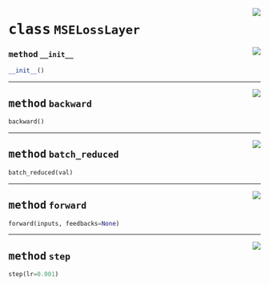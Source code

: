 <!-- markdownlint-disable -->

<a href="../mnn/layer.py#L83"><img align="right" style="float:right;" src="https://img.shields.io/badge/-source-cccccc?style=flat-square"></a>

# <kbd>class</kbd> `MSELossLayer`




<a href="../mnn/layer.py#L5"><img align="right" style="float:right;" src="https://img.shields.io/badge/-source-cccccc?style=flat-square"></a>

### <kbd>method</kbd> `__init__`

```python
__init__()
```








---

<a href="../mnn/layer.py#L91"><img align="right" style="float:right;" src="https://img.shields.io/badge/-source-cccccc?style=flat-square"></a>

## <kbd>method</kbd> `backward`

```python
backward()
```





---

<a href="../mnn/layer.py#L25"><img align="right" style="float:right;" src="https://img.shields.io/badge/-source-cccccc?style=flat-square"></a>

## <kbd>method</kbd> `batch_reduced`

```python
batch_reduced(val)
```





---

<a href="../mnn/layer.py#L84"><img align="right" style="float:right;" src="https://img.shields.io/badge/-source-cccccc?style=flat-square"></a>

## <kbd>method</kbd> `forward`

```python
forward(inputs, feedbacks=None)
```





---

<a href="../mnn/layer.py#L20"><img align="right" style="float:right;" src="https://img.shields.io/badge/-source-cccccc?style=flat-square"></a>

## <kbd>method</kbd> `step`

```python
step(lr=0.001)
```





